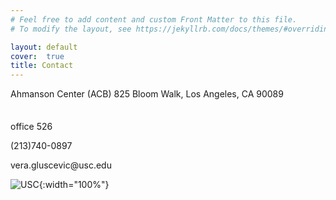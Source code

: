 ```yaml
---
# Feel free to add content and custom Front Matter to this file.
# To modify the layout, see https://jekyllrb.com/docs/themes/#overriding-theme-defaults

layout: default
cover:  true
title: Contact
---
```


<p style="margin-bottom: 35px">
Ahmanson Center (ACB) 825 Bloom Walk, Los Angeles, CA 90089  
<p>
office 526  
<p>
(213)740-0897  
<p>
vera.gluscevic@usc.edu  
</p>

![USC]({{veragluscevic.github.io}}/assets/img/USC.jpg){:width="100%"}

